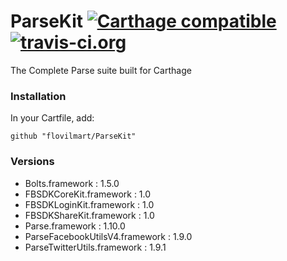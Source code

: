 # ParseKit [![Carthage compatible](https://img.shields.io/badge/Carthage-compatible-4BC51D.svg?style=flat)](https://github.com/Carthage/Carthage) [![travis-ci.org](https://travis-ci.org/flovilmart/ParseKit.svg?branch=master)](https://travis-ci.org/flovilmart/ParseKit.svg?branch=master)
The Complete Parse suite built for Carthage

### Installation
In your Cartfile, add:

`github "flovilmart/ParseKit"`

### Versions

- Bolts.framework : 1.5.0
- FBSDKCoreKit.framework : 1.0
- FBSDKLoginKit.framework : 1.0
- FBSDKShareKit.framework : 1.0
- Parse.framework : 1.10.0
- ParseFacebookUtilsV4.framework : 1.9.0
- ParseTwitterUtils.framework : 1.9.1
